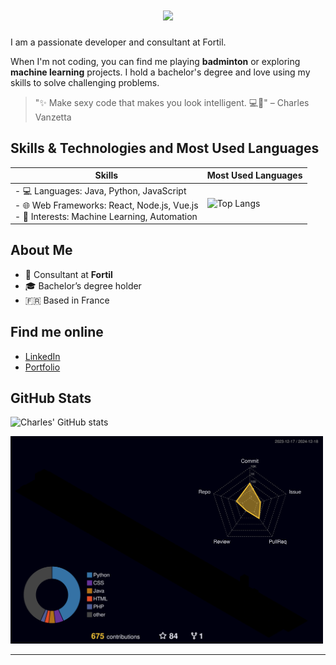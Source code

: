<h1 align="center">
    <img src="https://readme-typing-svg.herokuapp.com/?lines=Hi+there!+👋🏼;I'm+Charles!+🏄🏼‍♂️;Nice+to+meet+you!+😉&center=true&size=30&color=AE87E2">
</h1>

I am a passionate developer and consultant at Fortil.

When I'm not coding, you can find me playing **badminton** or exploring **machine learning** projects. I hold a bachelor's degree and love using my skills to solve challenging problems.

> "✨ Make sexy code that makes you look intelligent. 💻🧠" – Charles Vanzetta

## Skills & Technologies and Most Used Languages

| Skills  | Most Used Languages |
| ------------- | ------------- |
| - 💻 Languages: Java, Python, JavaScript <br> - 🌐 Web Frameworks: React, Node.js, Vue.js <br> - 🧠 Interests: Machine Learning, Automation | ![Top Langs](https://github-readme-stats.vercel.app/api/top-langs/?username=CVanzetta&hide=twig,php,html,css&layout=compact&theme=tokyonight) |

## About Me
- 🏢 Consultant at **Fortil**
- 🎓 Bachelor’s degree holder
- 🇫🇷 Based in France

## Find me online
- [LinkedIn](https://www.linkedin.com/in/charles-vanzetta/)
- [Portfolio](https://cvanzetta.github.io/Portfolio/)
## GitHub Stats

![Charles' GitHub stats](https://github-readme-stats.vercel.app/api?username=CVanzetta&show_icons=true&theme=tokyonight&hide=contribs)

<img src="profile-3d-contrib/profile-night-rainbow.svg" alt="3D Contributions" width="500px" />

---
